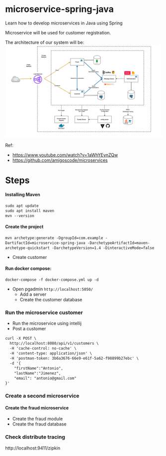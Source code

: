 # microservice-spring-java

Learn how to develop microservices in Java using Spring

Microservice will be used for customer registration.

The architecture of our system will be:
![img.png](img/architecture.png)

Ref:

- https://www.youtube.com/watch?v=1aWhYEynZQw
- https://github.com/amigoscode/microservices

# Steps

#### Installing Maven

```
sudo apt update
sudo apt install maven
mvn --version
```

#### Create the project

```
mvn archetype:generate -DgroupId=com.example -DartifactId=microservice-spring-java -DarchetypeArtifactId=maven-archetype-quickstart -DarchetypeVersion=1.4 -DinteractiveMode=false
```

- Create customer

#### Run docker compose:

```
docker-compose -f docker-compose.yml up -d
```

- Open pgadmin `http://localhost:5050/`
    - Add a server
    - Create the customer database

### Run the microservice customer

- Run the microservice using intellij
- Post a customer

```
curl -X POST \
  http://localhost:8080/api/v1/customers \
  -H 'cache-control: no-cache' \
  -H 'content-type: application/json' \
  -H 'postman-token: 3b6a3676-66e9-e61f-5a62-f98899b27ebc' \
  -d '{
	"firstName":"Antonio",
	"lastName":"Jimenez",
	"email": "antonio@gmail.com"
}'
```

### Create a second microservice

#### Create the fraud microservice

- Create the fraud module
- Create the fraud database

### Check distribute tracing
http://localhost:9411/zipkin